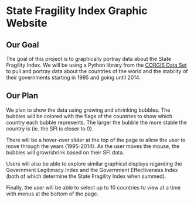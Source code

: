 # State Fragility Index Graphic Website

## Our Goal
The goal of this project is to graphically portray data about the State Fragility Index.
We will be using a Python library from the [CORGIS Data Set](https://think.cs.vt.edu/corgis/python/state_fragility/state_fragility.html) to pull and portray data about the countries of the world and the stability of their governments starting in 1995 and going until 2014. 

## Our Plan
We plan to show the data using growing and shrinking bubbles. The bubbles will be colored with the flags of the countries to show which country each bubble represents. The larger the bubble the more stable the country is (ie. the SFI is closer to 0). 

There will be a hover-over slider at the top of the page to allow the user to move through the years (1995-2014). As the user moves the mouse, the bubbles will grow/shrink based on their SFI data.

Users will also be able to explore similar graphical displays regarding the Government Legitimacy Index and the Government Effectiveness Index (both of which determine the State Fragility Index when summed).

Finally, the user will be able to select up to 10 countries to view at a time with menus at the bottom of the page.
